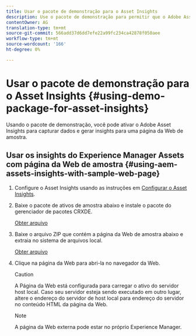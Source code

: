 ```yaml
---
title: Usar o pacote de demonstração para o Asset Insights
description: Use o pacote de demonstração para permitir que o Adobe Asset Insights capture dados e gere insights para uma página da Web.
contentOwner: AG
translation-type: tm+mt
source-git-commit: 566add37d6dd7efe22a99fc234ca42878f050aee
workflow-type: tm+mt
source-wordcount: '166'
ht-degree: 0%

---
```



# Usar o pacote de demonstração para o Asset Insights {#using-demo-package-for-asset-insights}

Usando o pacote de demonstração, você pode ativar o Adobe Asset Insights para capturar dados e gerar insights para uma página da Web de amostra.

## Usar os insights do Experience Manager Assets com página da Web de amostra  {#using-aem-assets-insights-with-sample-web-page}

1. Configure o Asset Insights usando as instruções em [Configurar o Asset Insights](touch-ui-configuring-asset-insights.md).
1. Baixe o pacote de ativos de amostra abaixo e instale o pacote do gerenciador de pacotes CRXDE.

   [Obter arquivo](assets/insightsdemo.zip)

1. Baixe o arquivo ZIP que contém a página da Web de amostra abaixo e extraia no sistema de arquivos local.

   [Obter arquivo](assets/demosite.zip)

1. Clique na página da Web para abri-la no navegador da Web.

   >[!CAUTION]
   >
   >A Página da Web está configurada para carregar o ativo do servidor host local. Caso seu servidor esteja sendo executado em outro lugar, altere o endereço do servidor de host local para endereço do servidor no conteúdo HTML da página da Web.

   >[!NOTE]
   >
   >A página da Web externa pode estar no próprio Experience Manager.
